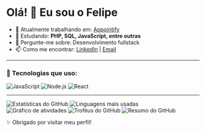 # Olá! 👋 Eu sou o Felipe

- 🔭 Atualmente trabalhando em: [Appointify](https://github.com/seurepositorio)
- 🌱 Estudando: **PHP, SQL, JavaScript, entre outras**
- 💬 Pergunte-me sobre: Desenvolvimento fullstack
- 📫 Como me encontrar: [LinkedIn](https://linkedin.com/in/seulink) | [Email](mailto:seuemail@exemplo.com)

---

### 🚀 Tecnologias que uso:
![JavaScript](https://img.shields.io/badge/-JavaScript-333?style=for-the-badge&logo=javascript)
![Node.js](https://img.shields.io/badge/-Node.js-333?style=for-the-badge&logo=node.js)
![React](https://img.shields.io/badge/-React-333?style=for-the-badge&logo=react)

---

![Estatísticas do GitHub](https://github-readme-stats.vercel.app/api?username=SlvFelipeAntony&show_icons=true&theme=dark)
![Linguagens mais usadas](https://github-readme-stats.vercel.app/api/top-langs/?username=SlvFelipeAntony&layout=compact&theme=dark)
![Gráfico de atividades](https://github-readme-activity-graph.vercel.app/graph?username=SlvFelipeAntony&theme=react-dark)
![Troféus do GitHub](https://github-profile-trophy.vercel.app/?username=SlvFelipeAntony&theme=onedark)
![Resumo do GitHub](http://github-profile-summary-cards.vercel.app/api/cards/profile-details?username=SlvFelipeAntony&theme=github_dark)



✨ Obrigado por visitar meu perfil!

